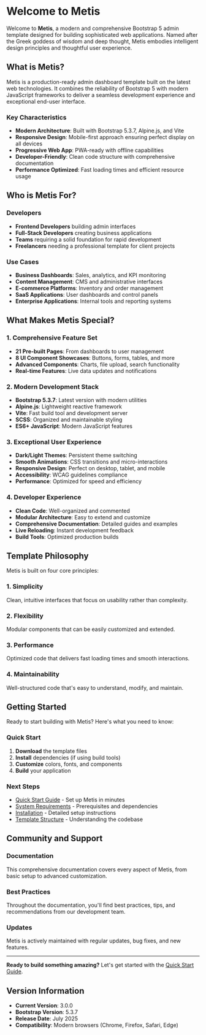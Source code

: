 # Welcome to Metis

Welcome to **Metis**, a modern and comprehensive Bootstrap 5 admin template designed for building sophisticated web applications. Named after the Greek goddess of wisdom and deep thought, Metis embodies intelligent design principles and thoughtful user experience.

## What is Metis?

Metis is a production-ready admin dashboard template built on the latest web technologies. It combines the reliability of Bootstrap 5 with modern JavaScript frameworks to deliver a seamless development experience and exceptional end-user interface.

### Key Characteristics

- **Modern Architecture**: Built with Bootstrap 5.3.7, Alpine.js, and Vite
- **Responsive Design**: Mobile-first approach ensuring perfect display on all devices
- **Progressive Web App**: PWA-ready with offline capabilities
- **Developer-Friendly**: Clean code structure with comprehensive documentation
- **Performance Optimized**: Fast loading times and efficient resource usage

## Who is Metis For?

### Developers
- **Frontend Developers** building admin interfaces
- **Full-Stack Developers** creating business applications
- **Teams** requiring a solid foundation for rapid development
- **Freelancers** needing a professional template for client projects

### Use Cases
- **Business Dashboards**: Sales, analytics, and KPI monitoring
- **Content Management**: CMS and administrative interfaces
- **E-commerce Platforms**: Inventory and order management
- **SaaS Applications**: User dashboards and control panels
- **Enterprise Applications**: Internal tools and reporting systems

## What Makes Metis Special?

### 1. Comprehensive Feature Set
- **21 Pre-built Pages**: From dashboards to user management
- **8 UI Component Showcases**: Buttons, forms, tables, and more
- **Advanced Components**: Charts, file upload, search functionality
- **Real-time Features**: Live data updates and notifications

### 2. Modern Development Stack
- **Bootstrap 5.3.7**: Latest version with modern utilities
- **Alpine.js**: Lightweight reactive framework
- **Vite**: Fast build tool and development server
- **SCSS**: Organized and maintainable styling
- **ES6+ JavaScript**: Modern JavaScript features

### 3. Exceptional User Experience
- **Dark/Light Themes**: Persistent theme switching
- **Smooth Animations**: CSS transitions and micro-interactions
- **Responsive Design**: Perfect on desktop, tablet, and mobile
- **Accessibility**: WCAG guidelines compliance
- **Performance**: Optimized for speed and efficiency

### 4. Developer Experience
- **Clean Code**: Well-organized and commented
- **Modular Architecture**: Easy to extend and customize
- **Comprehensive Documentation**: Detailed guides and examples
- **Live Reloading**: Instant development feedback
- **Build Tools**: Optimized production builds

## Template Philosophy

Metis is built on four core principles:

### 1. **Simplicity**
Clean, intuitive interfaces that focus on usability rather than complexity.

### 2. **Flexibility**
Modular components that can be easily customized and extended.

### 3. **Performance**
Optimized code that delivers fast loading times and smooth interactions.

### 4. **Maintainability**
Well-structured code that's easy to understand, modify, and maintain.

## Getting Started

Ready to start building with Metis? Here's what you need to know:

### Quick Start
1. **Download** the template files
2. **Install** dependencies (if using build tools)
3. **Customize** colors, fonts, and components
4. **Build** your application

### Next Steps
- [Quick Start Guide](quick-start.md) - Set up Metis in minutes
- [System Requirements](requirements.md) - Prerequisites and dependencies
- [Installation](installation.md) - Detailed setup instructions
- [Template Structure](../overview/structure.md) - Understanding the codebase

## Community and Support

### Documentation
This comprehensive documentation covers every aspect of Metis, from basic setup to advanced customization.

### Best Practices
Throughout the documentation, you'll find best practices, tips, and recommendations from our development team.

### Updates
Metis is actively maintained with regular updates, bug fixes, and new features.

---

**Ready to build something amazing?** Let's get started with the [Quick Start Guide](quick-start.md).

## Version Information

- **Current Version**: 3.0.0
- **Bootstrap Version**: 5.3.7
- **Release Date**: July 2025
- **Compatibility**: Modern browsers (Chrome, Firefox, Safari, Edge)